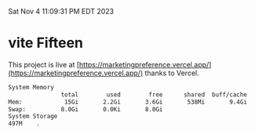 Sat Nov  4 11:09:31 PM EDT 2023

# vite Fifteen


This project is live at [https://marketingpreference.vercel.app/](https://marketingpreference.vercel.app/) thanks to Vercel.

```bash
System Memory
               total        used        free      shared  buff/cache   available
Mem:            15Gi       2.2Gi       3.6Gi       538Mi       9.4Gi        12Gi
Swap:          8.0Gi       0.0Ki       8.0Gi
System Storage
497M	.
